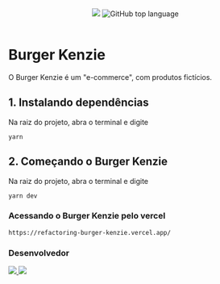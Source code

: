 &#xa0;

<div align="center">
	<img src="https://img.shields.io/badge/react-18.2.0-blue">

 <img alt="GitHub top language" src="https://img.shields.io/github/languages/top/Rodrigodeveloperjr/teste-front-end-jr?color=56BEB8&logo=typescript">
</div>

<br>

# Burger Kenzie

O Burger Kenzie é um "e-commerce", com produtos fictícios.

## 1. Instalando dependências

Na raiz do projeto, abra o terminal e digite

```
yarn
```

## 2. Começando o Burger Kenzie

Na raiz do projeto, abra o terminal e digite

```
yarn dev
```

### Acessando o Burger Kenzie pelo vercel

```
https://refactoring-burger-kenzie.vercel.app/
```

### Desenvolvedor

<div>
	<a href="https://www.linkedin.com/in/rodrigo-de-jesus-silva">
		<img src="https://img.shields.io/badge/-LinkedIn-%230077B5?style=for-the-badge&logo=linkedin&logoColor=white">
	</a>
	<a href="https://www.instagram.com/eaedigooo/">
	<img src="https://img.shields.io/badge/-Instagram-%23E4405F?style=for-the-badge&logo=instagram&logoColor=white">
	</a>
</div>
